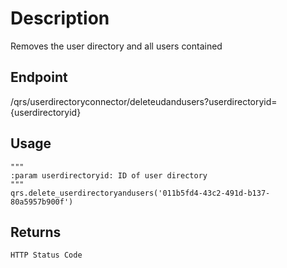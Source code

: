 # Description
Removes the user directory and all users contained

## Endpoint
/qrs/userdirectoryconnector/deleteudandusers?userdirectoryid={userdirectoryid}
## Usage
```
"""
:param userdirectoryid: ID of user directory
"""
qrs.delete_userdirectoryandusers('011b5fd4-43c2-491d-b137-80a5957b900f')
```
## Returns
```
HTTP Status Code
```
